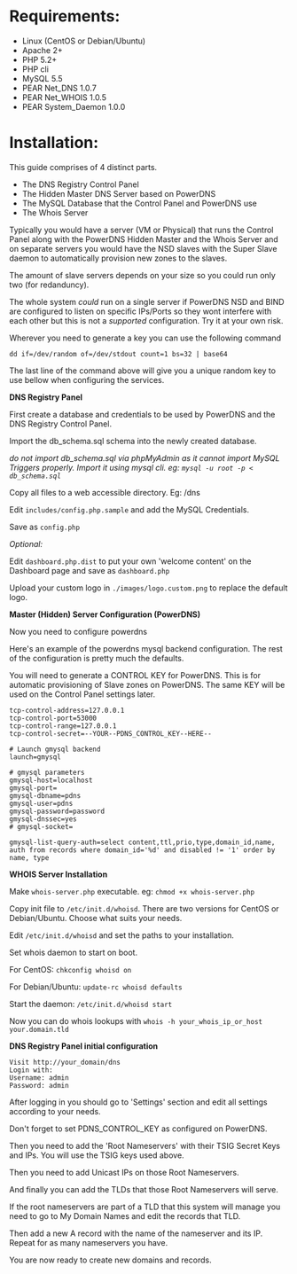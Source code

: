 # Requirements:

* Linux (CentOS or Debian/Ubuntu)
* Apache 2+
* PHP 5.2+
* PHP cli
* MySQL 5.5
* PEAR Net_DNS 1.0.7
* PEAR Net_WHOIS 1.0.5
* PEAR System_Daemon 1.0.0

# Installation:

This guide comprises of 4 distinct parts.

* The DNS Registry Control Panel
* The Hidden Master DNS Server based on PowerDNS
* The MySQL Database that the Control Panel and PowerDNS use
* The Whois Server

Typically you would have a server (VM or Physical) that runs the Control Panel along with the PowerDNS Hidden Master and the Whois Server and on separate servers you would have the NSD slaves with the Super Slave daemon to automatically provision new zones to the slaves.

The amount of slave servers depends on your size so you could run only two (for redanduncy).

The whole system *could* run on a single server if PowerDNS NSD and BIND are configured to listen on specific IPs/Ports so they wont interfere with each other but this is not a *supported* configuration. Try it at your own risk.

Wherever you need to generate a key you can use the following command

`dd if=/dev/random of=/dev/stdout count=1 bs=32 | base64`

The last line of the command above will give you a unique random key to use bellow when configuring the services.

**DNS Registry Panel**

First create a database and credentials to be used by PowerDNS and the DNS Registry Control Panel.

Import the db_schema.sql schema into the newly created database.

*do not import db_schema.sql via phpMyAdmin as it cannot import MySQL Triggers properly. Import it using mysql cli. eg: `mysql -u root -p < db_schema.sql`*

Copy all files to a web accessible directory. Eg: /dns

Edit `includes/config.php.sample` and add the MySQL Credentials.

Save as `config.php`


*Optional:*

Edit `dashboard.php.dist` to put your own 'welcome content' on the Dashboard page and save as `dashboard.php`

Upload your custom logo in `./images/logo.custom.png` to replace the default logo.
 

**Master (Hidden) Server Configuration (PowerDNS)**

Now you need to configure powerdns

Here's an example of the powerdns mysql backend configuration. The rest of the configuration is pretty much the defaults.

You will need to generate a CONTROL KEY for PowerDNS. This is for automatic provisioning of Slave zones on PowerDNS.
The same KEY will be used on the Control Panel settings later.


```
tcp-control-address=127.0.0.1
tcp-control-port=53000
tcp-control-range=127.0.0.1
tcp-control-secret=--YOUR--PDNS_CONTROL_KEY--HERE--

# Launch gmysql backend
launch=gmysql

# gmysql parameters
gmysql-host=localhost
gmysql-port=
gmysql-dbname=pdns
gmysql-user=pdns
gmysql-password=password
gmysql-dnssec=yes
# gmysql-socket=

gmysql-list-query-auth=select content,ttl,prio,type,domain_id,name, auth from records where domain_id='%d' and disabled != '1' order by name, type
``` 

**WHOIS Server Installation**

Make `whois-server.php` executable. eg: `chmod +x whois-server.php`

Copy init file to `/etc/init.d/whoisd`. There are two versions for CentOS or Debian/Ubuntu. Choose what suits your needs.

Edit `/etc/init.d/whoisd` and set the paths to your installation.

Set whois daemon to start on boot. 

For CentOS: `chkconfig whoisd on`

For Debian/Ubuntu: `update-rc whoisd defaults`

Start the daemon: `/etc/init.d/whoisd start`

Now you can do whois lookups with `whois -h your_whois_ip_or_host your.domain.tld`


**DNS Registry Panel initial configuration**

```
Visit http://your_domain/dns
Login with:
Username: admin
Password: admin
```

After logging in you should go to 'Settings' section and edit all settings according to your needs.

Don't forget to set PDNS_CONTROL_KEY as configured on PowerDNS.

Then you need to add the 'Root Nameservers' with their TSIG Secret Keys and IPs.
You will use the TSIG keys used above.

Then you need to add Unicast IPs on those Root Nameservers.

And finally you can add the TLDs that those Root Nameservers will serve.

If the root nameservers are part of a TLD that this system will manage you need to go to My Domain Names and edit the records that TLD.

Then add a new A record with the name of the nameserver and its IP. Repeat for as many nameservers you have.

You are now ready to create new domains and records.